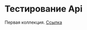 # Тестирование Api  
Первая коллекция.
[Ссылка](https://www.postman.com/spaceflight-observer-70639002/my-workspace/collection/y9vydrn/demoshopping?action=share&creator=41001747)

